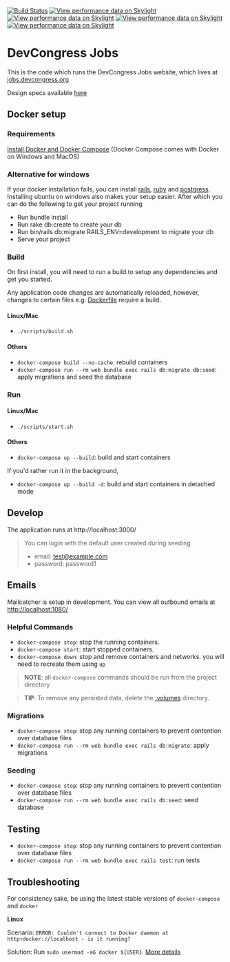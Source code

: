 [![Build Status](https://travis-ci.org/devcongress/jobs.svg?branch=master)](https://travis-ci.org/devcongress/jobs)
[![View performance data on Skylight](https://badges.skylight.io/problem/H0Z1ot94WfYy.svg?token=aEuput--iL0JhxpDYjv25vjvdh3cZcO4gb5gPYZIDKg)](https://www.skylight.io/app/applications/H0Z1ot94WfYy)
[![View performance data on Skylight](https://badges.skylight.io/typical/H0Z1ot94WfYy.svg?token=aEuput--iL0JhxpDYjv25vjvdh3cZcO4gb5gPYZIDKg)](https://www.skylight.io/app/applications/H0Z1ot94WfYy)
[![View performance data on Skylight](https://badges.skylight.io/rpm/H0Z1ot94WfYy.svg?token=aEuput--iL0JhxpDYjv25vjvdh3cZcO4gb5gPYZIDKg)](https://www.skylight.io/app/applications/H0Z1ot94WfYy)
[![View performance data on Skylight](https://badges.skylight.io/status/H0Z1ot94WfYy.svg?token=aEuput--iL0JhxpDYjv25vjvdh3cZcO4gb5gPYZIDKg)](https://www.skylight.io/app/applications/H0Z1ot94WfYy)

# DevCongress Jobs

This is the code which runs the DevCongress Jobs website, which lives at [jobs.devcongress.org](http://jobs.devcongress.org)

Design specs available [here](
https://app.lucidchart.com/invitations/accept/3fe352de-10f8-468e-8d2c-b883c752494d)

## Docker setup

### Requirements

[Install Docker and Docker Compose](https://docs.docker.com/v17.09/engine/installation/#supported-platforms) (Docker Compose comes with Docker on Windows and MacOS)

### Alternative for windows
If your docker installation fails, you can install [rails](https://gorails.com/setup/windows/10#rails), [ruby](https://rubyinstaller.org/) and [postgress](https://gorails.com/setup/windows/10#rails). Installing ubuntu on windows also makes your setup easier. After which you can do the following to get your project running
- Run bundle install
- Run rake db:create to create your db
- Run bin/rails db:migrate RAILS_ENV=development to migrate your db
- Serve your project

### Build

On first install, you will need to run a build to setup any dependencies and get you started.

Any application code changes are automatically reloaded, however, changes to certain files e.g. [Dockerfile](./Dockerfile) require a build.

#### Linux/Mac

- `./scripts/build.sh`

#### Others

- `docker-compose build --no-cache`: rebuild containers
- `docker-compose run --rm web bundle exec rails db:migrate db:seed`: apply migrations and seed the database

### Run

#### Linux/Mac

- `./scripts/start.sh`

#### Others

- `docker-compose up --build`: build and start containers

If you'd rather run it in the background,

- `docker-compose up --build -d`: build and start containers in detached mode

## Develop

The application runs at http://localhost:3000/

> You can login with the default user created during seeding
>
> - email: test@example.com
> - password: password1

## Emails

Mailcatcher is setup in development.
You can view all outbound emails at [http://localhost:1080/](http://localhost:1080/)

### Helpful Commands

- `docker-compose stop`: stop the running containers.
- `docker-compose start`: start stopped containers.
- `docker-compose down`: stop and remove containers and networks. you will need to recreate them using `up`

> **NOTE**: all `docker-compose` commands should be run from the project directory

> **TIP**: To remove any persisted data, delete the [.volumes](./.volumes) directory.

### Migrations

- `docker-compose stop`: stop any running containers to prevent contention over database files
- `docker-compose run --rm web bundle exec rails db:migrate`: apply migrations

### Seeding

- `docker-compose stop`: stop any running containers to prevent contention over database files
- `docker-compose run --rm web bundle exec rails db:seed`: seed database

## Testing

- `docker-compose stop`: stop any running containers to prevent contention over database files
- `docker-compose run --rm web bundle exec rails test`: run tests

## Troubleshooting

For consistency sake, be using the latest stable versions of `docker-compose` and `docker`

**Linux**

Scenario: `ERROR: Couldn't connect to Docker daemon at http+docker://localhost - is it running?`

Solution: Run `sudo usermod -aG docker ${USER}`. [More details](https://medium.com/@ibrahimgunduz34/if-you-faced-an-issue-like-couldnt-connect-to-docker-daemon-at-http-docker-localunixsocket-is-27b35f17d09d)
